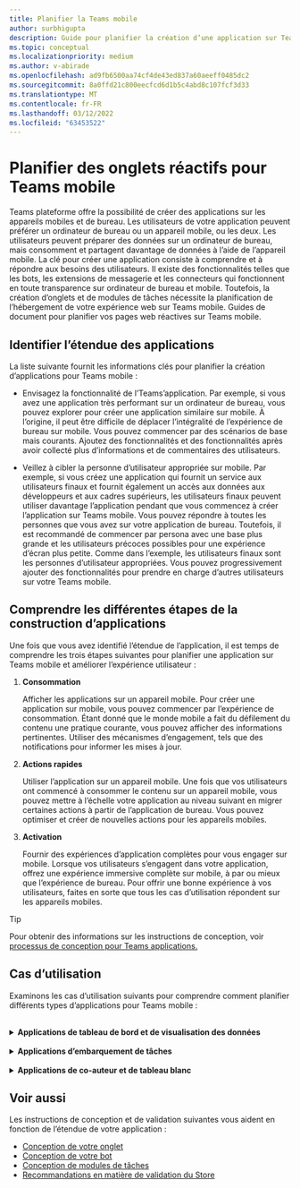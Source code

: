 ```yaml
---
title: Planifier la Teams mobile
author: surbhigupta
description: Guide pour planifier la création d’une application sur Teams mobile
ms.topic: conceptual
ms.localizationpriority: medium
ms.author: v-abirade
ms.openlocfilehash: ad9fb6500aa74cf4de43ed837a60aeeff0485dc2
ms.sourcegitcommit: 8a0ffd21c800eecfcd6d1b5c4abd8c107fcf3d33
ms.translationtype: MT
ms.contentlocale: fr-FR
ms.lasthandoff: 03/12/2022
ms.locfileid: "63453522"
---
```

# <a name="plan-responsive-tabs-for-teams-mobile"></a>Planifier des onglets réactifs pour Teams mobile

 Teams plateforme offre la possibilité de créer des applications sur les appareils mobiles et de bureau. Les utilisateurs de votre application peuvent préférer un ordinateur de bureau ou un appareil mobile, ou les deux. Les utilisateurs peuvent préparer des données sur un ordinateur de bureau, mais consomment et partagent davantage de données à l’aide de l’appareil mobile. La clé pour créer une application consiste à comprendre et à répondre aux besoins des utilisateurs. Il existe des fonctionnalités telles que les bots, les extensions de messagerie et les connecteurs qui fonctionnent en toute transparence sur ordinateur de bureau et mobile. Toutefois, la création d’onglets et de modules de tâches nécessite la planification de l’hébergement de votre expérience web sur Teams mobile. Guides de document pour planifier vos pages web réactives sur Teams mobile.

## <a name="identify-apps-scope"></a>Identifier l’étendue des applications

La liste suivante fournit les informations clés pour planifier la création d’applications pour Teams mobile :

* Envisagez la fonctionnalité de l’Teams’application. Par exemple, si vous avez une application très performant sur un ordinateur de bureau, vous pouvez explorer pour créer une application similaire sur mobile. À l’origine, il peut être difficile de déplacer l’intégralité de l’expérience de bureau sur mobile. Vous pouvez commencer par des scénarios de base mais courants. Ajoutez des fonctionnalités et des fonctionnalités après avoir collecté plus d’informations et de commentaires des utilisateurs.

* Veillez à cibler la personne d’utilisateur appropriée sur mobile. Par exemple, si vous créez une application qui fournit un service aux utilisateurs finaux et fournit également un accès aux données aux développeurs et aux cadres supérieurs, les utilisateurs finaux peuvent utiliser davantage l’application pendant que vous commencez à créer l’application sur Teams mobile. Vous pouvez répondre à toutes les personnes que vous avez sur votre application de bureau. Toutefois, il est recommandé de commencer par persona avec une base plus grande et les utilisateurs précoces possibles pour une expérience d’écran plus petite. Comme dans l’exemple, les utilisateurs finaux sont les personnes d’utilisateur appropriées. Vous pouvez progressivement ajouter des fonctionnalités pour prendre en charge d’autres utilisateurs sur votre Teams mobile.

## <a name="understand-different-stages-to-build-apps"></a>Comprendre les différentes étapes de la construction d’applications

Une fois que vous avez identifié l’étendue de l’application, il est temps de comprendre les trois étapes suivantes pour planifier une application sur Teams mobile et améliorer l’expérience utilisateur :

1. **Consommation**

   Afficher les applications sur un appareil mobile. Pour créer une application sur mobile, vous pouvez commencer par l’expérience de consommation. Étant donné que le monde mobile a fait du défilement du contenu une pratique courante, vous pouvez afficher des informations pertinentes. Utiliser des mécanismes d’engagement, tels que des notifications pour informer les mises à jour.

2. **Actions rapides**

   Utiliser l’application sur un appareil mobile. Une fois que vos utilisateurs ont commencé à consommer le contenu sur un appareil mobile, vous pouvez mettre à l’échelle votre application au niveau suivant en migrer certaines actions à partir de l’application de bureau. Vous pouvez optimiser et créer de nouvelles actions pour les appareils mobiles.

3. **Activation**

   Fournir des expériences d’application complètes pour vous engager sur mobile. Lorsque vos utilisateurs s’engagent dans votre application, offrez une expérience immersive complète sur mobile, à par ou mieux que l’expérience de bureau. Pour offrir une bonne expérience à vos utilisateurs, faites en sorte que tous les cas d’utilisation répondent sur les appareils mobiles.

> [!TIP]
> Pour obtenir des informations sur les instructions de conception, voir [processus de conception pour Teams applications.](design-teams-app-process.md)

## <a name="use-cases"></a>Cas d’utilisation

Examinons les cas d’utilisation suivants pour comprendre comment planifier différents types d’applications pour Teams mobile :

<br>

<details>

<summary><b>Applications de tableau de bord et de visualisation des données</b></summary>

Vous pouvez comprendre comment planifier des onglets réactifs pour les applications de visualisation de tableaux de bord et de données sur Teams plateforme mobile.

Consommation :

Dans la première étape, vous pouvez implémenter l’expérience de consommation la plus basique, pour afficher les données. L’objectif de n’importe quelle application dans le domaine est d’afficher des données sous forme de visualisations. Dans votre application, vous pouvez afficher les visualisations récemment vues sur le bureau ou la liste de tous les graphiques autorisés pour les utilisateurs. Après avoir créé des tableaux de bord sur un ordinateur de bureau, les utilisateurs peuvent accéder aux informations à l’aide de l’appareil mobile. Vous pouvez afficher un affichage détaillé de n’importe quel graphique sélectionné par l’utilisateur sous la forme d’une vue étendue dans vos onglets ou à l’aide de modules de tâche.

Vous pouvez afficher les informations suivantes :

* Tableaux de bord et résumés
* Visuels, cartes et infographies de données
* Graphiques, graphiques et tableaux

![Consommation des applications de visualisation de données et de tableau de bord](../../assets/images/app-fundamentals/dashboarding-and-data-visualization-apps-consumption.png)

Actions rapides :

Dans la deuxième étape, les utilisateurs peuvent travailler sur les graphiques et les éléments visuels existants à partir de l’expérience de bureau. Vous pouvez introduire les actions suivantes :

* Rechercher du contenu
* Filtrer les données
* Créer des signets

![Actions rapides pour les applications de visualisation de données et de tableau de bord](../../assets/images/app-fundamentals/dashboarding-and-data-visualization-apps-quick-actions.png)

Enablement :

Dans la troisième étape, permettre aux utilisateurs de créer du contenu tel que des graphiques et des graphiques à partir de zéro. Veillez à présenter toutes les fonctionnalités de votre application pour appareils mobiles. Par exemple, vous pouvez utiliser des modules de tâche pour accéder à des éléments de données spécifiques avec une vue détaillée.

Vous pouvez fournir l’accès suivant aux utilisateurs :

* Modifier le titre et la description
* Insérer des éléments de données pour créer des visualisations
* Partager des visualisations dans une conversation de canal ou de groupe

![Tableau de bord et activer les applications de visualisation des données](../../assets/images/app-fundamentals/dashboarding-and-data-visualization-apps-enablement.png)

<br>

</details>

<br>

<details>

<summary><b>Applications d’embarquement de tâches</b></summary>

Vous pouvez comprendre comment planifier des onglets réactifs pour les applications d’embarquement de tâches sur Teams plateforme mobile.

Consommation :

Dans la première étape, votre application peut afficher la liste des tâches à l’utilisateur dans une pile verticale. S’il existe plusieurs catégories de tâches, telles que **Proposée,** **Active** et **Fermée** , fournissez des filtres pour afficher les tâches groupées ou sous forme d’en-têtes pour afficher les tâches groupées.

![Consommation des applications d’embarquement de tâches](../../assets/images/app-fundamentals/taskboarding-apps-consumption.png)

Actions rapides :

Dans la deuxième étape, vous pouvez fournir l’accès d’application suivant aux utilisateurs :

* Créer des tâches ou des éléments avec les champs obligatoires pour réduire la charge cognitive des utilisateurs
* Modifier le type ou l’affichage du tableau
* Passer en revue les tâches en agrandissant l’affichage
* Utiliser des modules de tâche pour afficher l’affichage détaillé
* Déplacer les tâches dans différentes catégories
* Partager des tâches pertinentes dans des conversations et des canaux via des e-mails et des flux d’activités

![Actions rapides pour l’embarquement de tâches dans les applications](../../assets/images/app-fundamentals/taskboarding-apps-quick-actions.png)

Enablement :

Dans la troisième étape, vous pouvez activer l’expérience utilisateur avec les activités suivantes :

* Ajouter de nouveaux projets et tableaux
* Ajouter et modifier différentes catégories, telles que **Proposée**, **Active** et **Fermée**
* Configurer les tâches pour les commentaires, les pièces jointes et d’autres fonctionnalités complexes

![Enablement des applications d’embarquement de tâches](../../assets/images/app-fundamentals/taskboarding-apps-enablement.png)
<br>

</details>

<br>

<details>

<summary><b>Applications de co-auteur et de tableau blanc</b></summary>

Vous pouvez comprendre comment planifier des onglets réactifs pour les applications de co-conception et de tableau blanc sur Teams plateforme mobile.

Consommation :

Dans la première étape, vous pouvez envisager l’expérience de bureau pour afficher le contenu et les ressources dans votre application.  Vous pouvez afficher les fonctions suivantes :

* Commentaires ou commentaires
* Zoom avant ou arrière
* Étape ou progression en cours d’un document en attente

![Consommation des applications de co-auteur et de tableau blanc](../../assets/images/app-fundamentals/coauthoring-and-whiteboarding-apps-consumption.png)

Actions rapides :

Dans la deuxième étape, vous pouvez introduire les actions suivantes :

* Créer un nouveau tableau pour la collaboration ou de nouveaux documents pour la signature
* Partager des tableaux en interne et également avec des invités
* Configurer les autorisations d’administrateur

> [!TIP]
> Vous exposez des actions, qui peuvent être affichées facilement sur les petits écrans.

![Actions rapides pour les applications de co-auteur et de tableau blanc](../../assets/images/app-fundamentals/coauthoring-and-whiteboarding-apps-quick-actions.png)

Enablement :

Dans la troisième étape, offrez une expérience complète à vos utilisateurs. Vous pouvez activer l’expérience utilisateur avec les activités suivantes :

* Ajout de texte, de formes et de notes rapides
* Naviguer dans le contenu
* Ajouter des couches et des filtres
* Supprimer, annuler et refaire des opérations
* Accéder à la caméra et au microphone à l’aide des API du SDK JS. Pour plus d’informations sur les fonctionnalités des appareils, voir [vue d’ensemble des fonctionnalités des appareils](../device-capabilities/device-capabilities-overview.md).

![Co-horation et autorisation des applications de tableau blanc](../../assets/images/app-fundamentals/coauthoring-and-whiteboarding-apps-enablement.png)

<br>

</details>

## <a name="see-also"></a>Voir aussi

Les instructions de conception et de validation suivantes vous aident en fonction de l’étendue de votre application :

* [Conception de votre onglet](../../tabs/design/tabs.md)
* [Conception de votre bot](../../bots/design/bots.md)
* [Conception de modules de tâches](../..//task-modules-and-cards/task-modules/design-teams-task-modules.md)
* [Recommandations en matière de validation du Store](../deploy-and-publish/appsource/prepare/teams-store-validation-guidelines.md)
